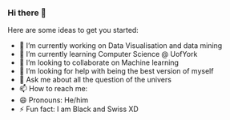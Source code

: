 ### Hi there 👋

Here are some ideas to get you started:

- 🔭 I’m currently working on Data Visualisation and data mining
- 🌱 I’m currently learning Computer Science @ UofYork
- 👯 I’m looking to collaborate on Machine learning
- 🤔 I’m looking for help with being the best version of myself
- 💬 Ask me about all the question of the univers
- 📫 How to reach me: 
- 😄 Pronouns: He/him
- ⚡ Fun fact: I am Black and Swiss XD

